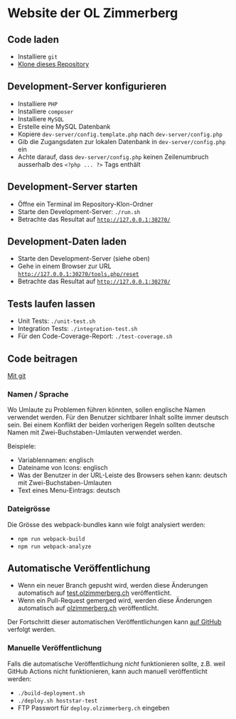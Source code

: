 # Website der OL Zimmerberg

## Code laden

- Installiere `git`
- [Klone dieses Repository](https://help.github.com/en/github/creating-cloning-and-archiving-repositories/cloning-a-repository)

## Development-Server konfigurieren

- Installiere `PHP`
- Installiere `composer`
- Installiere `MySQL`
- Erstelle eine MySQL Datenbank
- Kopiere `dev-server/config.template.php` nach `dev-server/config.php`
- Gib die Zugangsdaten zur lokalen Datenbank in `dev-server/config.php` ein
- Achte darauf, dass `dev-server/config.php` keinen Zeilenumbruch ausserhalb des `<?php ... ?>` Tags enthält

## Development-Server starten

- Öffne ein Terminal im Repository-Klon-Ordner
- Starte den Development-Server: `./run.sh`
- Betrachte das Resultat auf [`http://127.0.0.1:30270/`](http://127.0.0.1:30270/)

## Development-Daten laden

- Starte den Development-Server (siehe oben)
- Gehe in einem Browser zur URL [`http://127.0.0.1:30270/tools.php/reset`](http://127.0.0.1:30270/tools.php/reset)
- Betrachte das Resultat auf [`http://127.0.0.1:30270/`](http://127.0.0.1:30270/)

## Tests laufen lassen

- Unit Tests: `./unit-test.sh`
- Integration Tests: `./integration-test.sh`
- Für den Code-Coverage-Report: `./test-coverage.sh`

## Code beitragen

[Mit git](https://git-scm.com/book/en/v2)

### Namen / Sprache

Wo Umlaute zu Problemen führen könnten, sollen englische Namen verwendet werden.
Für den Benutzer sichtbarer Inhalt sollte immer deutsch sein.
Bei einem Konflikt der beiden vorherigen Regeln sollten deutsche Namen mit Zwei-Buchstaben-Umlauten verwendet werden.

Beispiele:
- Variablennamen: englisch
- Dateiname von Icons: englisch
- Was der Benutzer in der URL-Leiste des Browsers sehen kann: deutsch mit Zwei-Buchstaben-Umlauten
- Text eines Menu-Eintrags: deutsch

### Dateigrösse

Die Grösse des webpack-bundles kann wie folgt analysiert werden:

- `npm run webpack-build`
- `npm run webpack-analyze`

## Automatische Veröffentlichung

- Wenn ein neuer Branch gepusht wird, werden diese Änderungen automatisch auf [test.olzimmerberg.ch](https://test.olzimmerberg.ch) veröffentlicht.
- Wenn ein Pull-Request gemerged wird, werden diese Änderungen automatisch auf [olzimmerberg.ch](https://olzimmerberg.ch) veröffentlicht.

Der Fortschritt dieser automatischen Veröffentlichungen kann [auf GitHub](https://github.com/olzimmerberg/olz-website/actions) verfolgt werden.

### Manuelle Veröffentlichung

Falls die automatische Veröffentlichung *nicht* funktionieren sollte, z.B. weil GitHub Actions nicht funktionieren, kann auch manuell veröffentlicht werden:

- `./build-deployment.sh`
- `./deploy.sh hoststar-test`
- FTP Passwort für `deploy.olzimmerberg.ch` eingeben